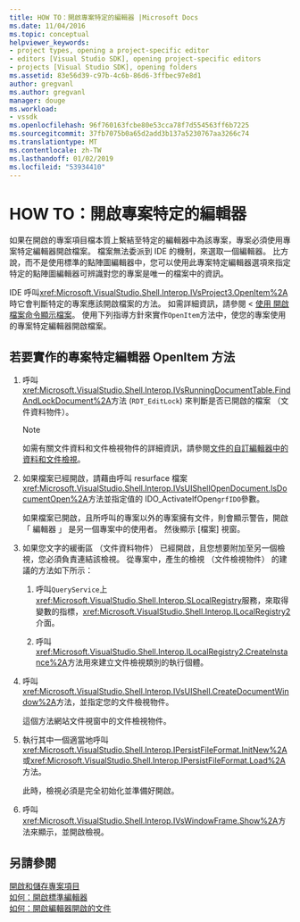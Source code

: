```yaml
---
title: HOW TO：開啟專案特定的編輯器 |Microsoft Docs
ms.date: 11/04/2016
ms.topic: conceptual
helpviewer_keywords:
- project types, opening a project-specific editor
- editors [Visual Studio SDK], opening project-specific editors
- projects [Visual Studio SDK], opening folders
ms.assetid: 83e56d39-c97b-4c6b-86d6-3ffbec97e8d1
author: gregvanl
ms.author: gregvanl
manager: douge
ms.workload:
- vssdk
ms.openlocfilehash: 96f760163fcbe80e53cca78f7d554563ff6b7225
ms.sourcegitcommit: 37fb7075b0a65d2add3b137a5230767aa3266c74
ms.translationtype: MT
ms.contentlocale: zh-TW
ms.lasthandoff: 01/02/2019
ms.locfileid: "53934410"
---
```

# <a name="how-to-open-project-specific-editors"></a>HOW TO：開啟專案特定的編輯器
如果在開啟的專案項目檔本質上繫結至特定的編輯器中為該專案，專案必須使用專案特定編輯器開啟檔案。 檔案無法委派到 IDE 的機制，來選取一個編輯器。 比方說，而不是使用標準的點陣圖編輯器中，您可以使用此專案特定編輯器選項來指定特定的點陣圖編輯器可辨識對您的專案是唯一的檔案中的資訊。  
  
 IDE 呼叫<xref:Microsoft.VisualStudio.Shell.Interop.IVsProject3.OpenItem%2A>時它會判斷特定的專案應該開啟檔案的方法。 如需詳細資訊，請參閱 <<c0> [ 使用 開啟檔案命令顯示檔案](../extensibility/internals/displaying-files-by-using-the-open-file-command.md)。 使用下列指導方針來實作`OpenItem`方法中，使您的專案使用的專案特定編輯器開啟檔案。  
  
## <a name="to-implement-the-openitem-method-with-a-project-specific-editor"></a>若要實作的專案特定編輯器 OpenItem 方法  
  
1.  呼叫<xref:Microsoft.VisualStudio.Shell.Interop.IVsRunningDocumentTable.FindAndLockDocument%2A>方法 (`RDT_EditLock`) 來判斷是否已開啟的檔案 （文件資料物件）。  
  
    > [!NOTE]
    >  如需有關文件資料和文件檢視物件的詳細資訊，請參閱[文件的自訂編輯器中的資料和文件檢視](../extensibility/document-data-and-document-view-in-custom-editors.md)。  
  
2.  如果檔案已經開啟，請藉由呼叫 resurface 檔案<xref:Microsoft.VisualStudio.Shell.Interop.IVsUIShellOpenDocument.IsDocumentOpen%2A>方法並指定值的 IDO_ActivateIfOpen`grfIDO`參數。  
  
     如果檔案已開啟，且所呼叫的專案以外的專案擁有文件，則會顯示警告，開啟 「 編輯器 」 是另一個專案中的使用者。 然後顯示 [檔案] 視窗。  
  
3.  如果您文字的緩衝區 （文件資料物件） 已經開啟，且您想要附加至另一個檢視，您必須負責連結該檢視。 從專案中，產生的檢視 （文件檢視物件） 的建議的方法如下所示：  
  
    1.  呼叫`QueryService`上<xref:Microsoft.VisualStudio.Shell.Interop.SLocalRegistry>服務，來取得變數的指標，<xref:Microsoft.VisualStudio.Shell.Interop.ILocalRegistry2>介面。  
  
    2.  呼叫<xref:Microsoft.VisualStudio.Shell.Interop.ILocalRegistry2.CreateInstance%2A>方法用來建立文件檢視類別的執行個體。  
  
4.  呼叫<xref:Microsoft.VisualStudio.Shell.Interop.IVsUIShell.CreateDocumentWindow%2A>方法，並指定您的文件檢視物件。  
  
     這個方法網站文件視窗中的文件檢視物件。  
  
5.  執行其中一個適當地呼叫<xref:Microsoft.VisualStudio.Shell.Interop.IPersistFileFormat.InitNew%2A>或<xref:Microsoft.VisualStudio.Shell.Interop.IPersistFileFormat.Load%2A>方法。  
  
     此時，檢視必須是完全初始化並準備好開啟。  
  
6.  呼叫<xref:Microsoft.VisualStudio.Shell.Interop.IVsWindowFrame.Show%2A>方法來顯示，並開啟檢視。  
  
## <a name="see-also"></a>另請參閱  
 [開啟和儲存專案項目](../extensibility/internals/opening-and-saving-project-items.md)   
 [如何：開啟標準編輯器](../extensibility/how-to-open-standard-editors.md)   
 [如何：開啟編輯器開啟的文件](../extensibility/how-to-open-editors-for-open-documents.md)